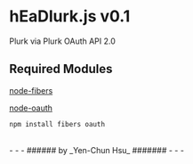 hEaDlurk.js v0.1
================

Plurk via Plurk OAuth API 2.0

Required Modules
----------------
[node-fibers](https://github.com/laverdet/node-fibers)

[node-oauth](https://github.com/ciaranj/node-oauth)

    npm install fibers oauth

<br />
- - -
###### by _Yen-Chun Hsu_ #######
- - -
